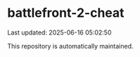 # battlefront-2-cheat

Last updated: 2025-06-16 05:02:50

This repository is automatically maintained.
